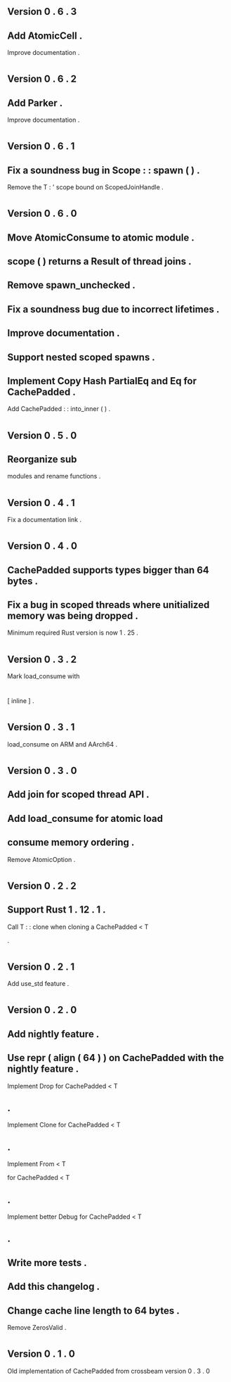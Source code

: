#
Version
0
.
6
.
3
-
Add
AtomicCell
.
-
Improve
documentation
.
#
Version
0
.
6
.
2
-
Add
Parker
.
-
Improve
documentation
.
#
Version
0
.
6
.
1
-
Fix
a
soundness
bug
in
Scope
:
:
spawn
(
)
.
-
Remove
the
T
:
'
scope
bound
on
ScopedJoinHandle
.
#
Version
0
.
6
.
0
-
Move
AtomicConsume
to
atomic
module
.
-
scope
(
)
returns
a
Result
of
thread
joins
.
-
Remove
spawn_unchecked
.
-
Fix
a
soundness
bug
due
to
incorrect
lifetimes
.
-
Improve
documentation
.
-
Support
nested
scoped
spawns
.
-
Implement
Copy
Hash
PartialEq
and
Eq
for
CachePadded
.
-
Add
CachePadded
:
:
into_inner
(
)
.
#
Version
0
.
5
.
0
-
Reorganize
sub
-
modules
and
rename
functions
.
#
Version
0
.
4
.
1
-
Fix
a
documentation
link
.
#
Version
0
.
4
.
0
-
CachePadded
supports
types
bigger
than
64
bytes
.
-
Fix
a
bug
in
scoped
threads
where
unitialized
memory
was
being
dropped
.
-
Minimum
required
Rust
version
is
now
1
.
25
.
#
Version
0
.
3
.
2
-
Mark
load_consume
with
#
[
inline
]
.
#
Version
0
.
3
.
1
-
load_consume
on
ARM
and
AArch64
.
#
Version
0
.
3
.
0
-
Add
join
for
scoped
thread
API
.
-
Add
load_consume
for
atomic
load
-
consume
memory
ordering
.
-
Remove
AtomicOption
.
#
Version
0
.
2
.
2
-
Support
Rust
1
.
12
.
1
.
-
Call
T
:
:
clone
when
cloning
a
CachePadded
<
T
>
.
#
Version
0
.
2
.
1
-
Add
use_std
feature
.
#
Version
0
.
2
.
0
-
Add
nightly
feature
.
-
Use
repr
(
align
(
64
)
)
on
CachePadded
with
the
nightly
feature
.
-
Implement
Drop
for
CachePadded
<
T
>
.
-
Implement
Clone
for
CachePadded
<
T
>
.
-
Implement
From
<
T
>
for
CachePadded
<
T
>
.
-
Implement
better
Debug
for
CachePadded
<
T
>
.
-
Write
more
tests
.
-
Add
this
changelog
.
-
Change
cache
line
length
to
64
bytes
.
-
Remove
ZerosValid
.
#
Version
0
.
1
.
0
-
Old
implementation
of
CachePadded
from
crossbeam
version
0
.
3
.
0
